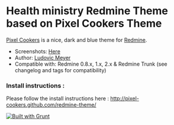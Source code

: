 Health ministry Redmine Theme based on Pixel Cookers Theme
===========================

[Pixel Cookers](http://pixel-cookers.github.com/redmine-theme/) is a nice, dark and blue theme for [Redmine](http://www.redmine.org).

* Screenshots: [Here](http://pixel-cookers.github.com/redmine-theme/)
* Author: [Ludovic Meyer](http://www.ludovicmeyer.com)
* Compatible with: Redmine 0.8.x, 1.x, 2.x & Redmine Trunk (see changelog and tags for compatibility)

### Install instructions :

Please follow the install instructions here : http://pixel-cookers.github.com/redmine-theme/

[![Built with Grunt](https://cdn.gruntjs.com/builtwith.png)](http://gruntjs.com/)
